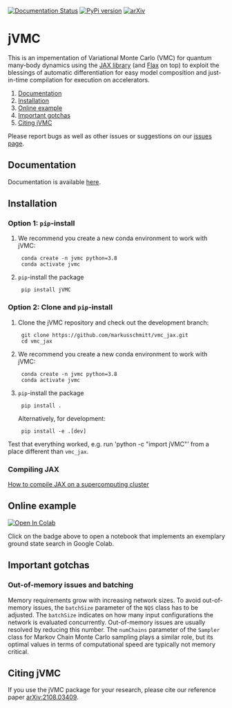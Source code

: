 [![Documentation Status](https://readthedocs.org/projects/jvmc/badge/?version=latest)](https://jvmc.readthedocs.io/en/latest/?badge=latest)
[![PyPi version](https://badgen.net/pypi/v/jVMC/)](https://pypi.org/project/jVMC/)
[![arXiv](https://img.shields.io/badge/arXiv-2108.03409-b31b1b.svg)](https://arxiv.org/abs/2108.03409)

# jVMC
This is an impementation of Variational Monte Carlo (VMC) for quantum many-body dynamics using the [JAX library](https://jax.readthedocs.io "JAX library") (and [Flax](https://flax.readthedocs.io "FLAX library") on top) to exploit the blessings of automatic differentiation for easy model composition and just-in-time compilation for execution on accelerators.

1. [Documentation](#documentation)
2. [Installation](#installation)
3. [Online example](#online-example)
4. [Important gotchas](#important-gotchas)
5. [Citing jVMC](#citing-jvmc)

Please report bugs as well as other issues or suggestions on our [issues page](https://github.com/markusschmitt/vmc_jax/issues).

## Documentation

Documentation is available [here](https://jvmc.readthedocs.io/en/latest/ "Documentation").

## Installation

### Option 1: ``pip``-install

1. We recommend you create a new conda environment to work with jVMC:

        conda create -n jvmc python=3.8
        conda activate jvmc

2. ``pip``-install the package

        pip install jVMC


### Option 2: Clone and ``pip``-install

1. Clone the jVMC repository and check out the development branch:

        git clone https://github.com/markusschmitt/vmc_jax.git
        cd vmc_jax

2. We recommend you create a new conda environment to work with jVMC:

        conda create -n jvmc python=3.8
        conda activate jvmc


3. ``pip``-install the package  

        pip install .  

    Alternatively, for development:

        pip install -e .[dev]

Test that everything worked, e.g. run 'python -c "import jVMC"' from a place different than ``vmc_jax``.

### Compiling JAX

[How to compile JAX on a supercomputing cluster](documentation/readme/compile_jax_on_cluster.md)


## Online example

[![Open In Colab](https://colab.research.google.com/assets/colab-badge.svg)](https://colab.research.google.com/github/markusschmitt/vmc_jax/blob/master/examples/ex0_ground_state_search.ipynb)

Click on the badge above to open a notebook that implements an exemplary ground state search in Google Colab.

## Important gotchas
### Out-of-memory issues and batching
Memory requirements grow with increasing network sizes. To avoid out-of-memory issues, the ``batchSize`` parameter of the ``NQS`` class has to be adjusted. The ``batchSize`` indicates on how many input configurations the network is evaluated concurrently. Out-of-memory issues are usually resolved by reducing this number. The ``numChains`` parameter of the ``Sampler`` class for Markov Chain Monte Carlo sampling plays a similar role, but its optimal values in terms of computational speed are typically not memory critical.

## Citing jVMC

If you use the jVMC package for your research, please cite our reference paper [arXiv:2108.03409](https://arxiv.org/abs/2108.03409).

